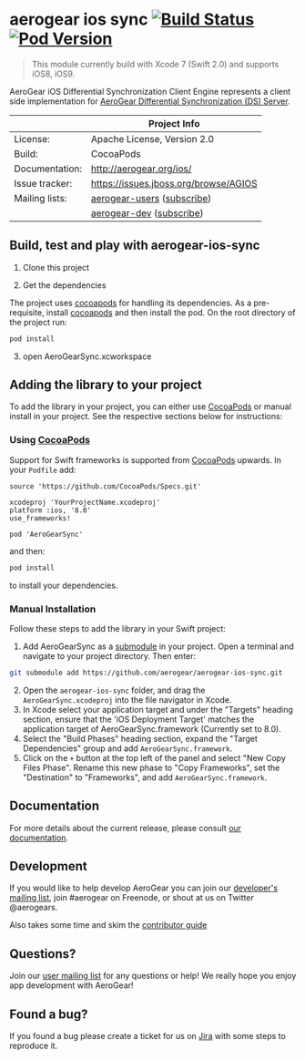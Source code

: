 # aerogear ios sync [![Build Status](https://travis-ci.org/aerogear/aerogear-ios-sync.png)](https://travis-ci.org/aerogear/aerogear-ios-sync) [![Pod Version](http://img.shields.io/cocoapods/v/AeroGearSync.svg?style=flat)](http://cocoadocs.org/docsets/AeroGearSync/)

> This module currently build with Xcode 7 (Swift 2.0) and supports iOS8, iOS9.

AeroGear iOS Differential Synchronization Client Engine represents a client side implementation for [AeroGear Differential 
Synchronization (DS) Server](https://github.com/aerogear/aerogear-sync-server/).

|                 | Project Info  |
| --------------- | ------------- |
| License:        | Apache License, Version 2.0  |
| Build:          | CocoaPods  |
| Documentation:  | http://aerogear.org/ios/  |
| Issue tracker:  | https://issues.jboss.org/browse/AGIOS  |
| Mailing lists:  | [aerogear-users](http://aerogear-users.1116366.n5.nabble.com/) ([subscribe](https://lists.jboss.org/mailman/listinfo/aerogear-users))  |
|                 | [aerogear-dev](http://aerogear-dev.1069024.n5.nabble.com/) ([subscribe](https://lists.jboss.org/mailman/listinfo/aerogear-dev))  |

## Build, test and play with aerogear-ios-sync

1. Clone this project

2. Get the dependencies

The project uses [cocoapods](http://cocoapods.org) for handling its dependencies. As a pre-requisite, install [cocoapods](http://cocoapods.org) and then install the pod. On the root directory of the project run:
```bash
pod install
```
3. open AeroGearSync.xcworkspace

## Adding the library to your project 
To add the library in your project, you can either use [CocoaPods](http://cocoapods.org) or manual install in your project. See the respective sections below for instructions:

### Using [CocoaPods](http://cocoapods.org)
Support for Swift frameworks is supported from [CocoaPods](http://cocoapods.org) upwards. In your ```Podfile``` add:

```
source 'https://github.com/CocoaPods/Specs.git'

xcodeproj 'YourProjectName.xcodeproj'
platform :ios, '8.0'
use_frameworks!

pod 'AeroGearSync'
```

and then:

```bash
pod install
```

to install your dependencies.

### Manual Installation
Follow these steps to add the library in your Swift project:

1. Add AeroGearSync as a [submodule](http://git-scm.com/docs/git-submodule) in your project. Open a terminal and navigate to your project directory. Then enter:
```bash
git submodule add https://github.com/aerogear/aerogear-ios-sync.git
```
2. Open the `aerogear-ios-sync` folder, and drag the `AeroGearSync.xcodeproj` into the file navigator in Xcode.
3. In Xcode select your application target  and under the "Targets" heading section, ensure that the 'iOS  Deployment Target'  matches the application target of AeroGearSync.framework (Currently set to 8.0).
5. Select the  "Build Phases"  heading section,  expand the "Target Dependencies" group and add  `AeroGearSync.framework`.
7. Click on the `+` button at the top left of the panel and select "New Copy Files Phase". Rename this new phase to "Copy Frameworks", set the "Destination" to "Frameworks", and add `AeroGearSync.framework`.

## Documentation

For more details about the current release, please consult [our documentation](https://aerogear.org/sync/).

## Development

If you would like to help develop AeroGear you can join our [developer's mailing list](https://lists.jboss.org/mailman/listinfo/aerogear-dev), join #aerogear on Freenode, or shout at us on Twitter @aerogears.

Also takes some time and skim the [contributor guide](http://aerogear.org/docs/guides/Contributing/)

## Questions?

Join our [user mailing list](https://lists.jboss.org/mailman/listinfo/aerogear-users) for any questions or help! We really hope you enjoy app development with AeroGear!

## Found a bug?

If you found a bug please create a ticket for us on [Jira](https://issues.jboss.org/browse/AGIOS) with some steps to reproduce it.
